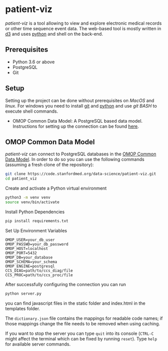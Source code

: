 # patient-viz

*patient-viz* is a tool allowing to view and explore electronic medical records
or other time sequence event data. The web-based tool is mostly written in
[d3](http://d3js.org/) and uses [python](https://www.python.org/) and shell on the back-end.

## Prerequisites
- Python 3.6 or above
- PostgreSQL
- Git

## Setup

Setting up the project can be done without prerequisites on *MacOS* and *linux*.
For windows you need to install [git](https://git-for-windows.github.io/) and
[python](https://www.python.org/downloads/) and use *git BASH* to execute shell commands.

* OMOP Common Data Model: A PostgreSQL based data model. Instructions for setting
  up the connection can be found [here](#omop-common-data-model).

## OMOP Common Data Model

*patient-viz* can connect to PostgreSQL databases in the
[OMOP Common Data Model](https://github.com/OHDSI/CommonDataModel/).
In order to do so you can use the following commands (assuming a fresh clone
of the repository):

```bash
git clone https://code.stanfordmed.org/data-science/patient-viz.git 
cd patient_viz
```

Create and activate a Python virtual environment
```bash
python3 -m venv venv
source venv/bin/activate 
```

Install Python Dependencies 
```bash
pip install requirements.txt
```

Set Up Environment Variables
```
OMOP_USER=your_db_user
OMOP_PASSWD=your_db_password
OMOP_HOST=localhost
OMOP_PORT=5432
OMOP_DB=your_database
OMOP_SCHEMA=your_schema
OMOP_ENGINE=postgresql
CCS_DIAG=path/to/ccs_diag/file
CCS_PROC=path/to/ccs_proc/file
```

After successfully configuring the connection you can run

```bash
python server.py
```
you can find javascript files in the static folder and index.html in the templates folder. 

 The `dictionary.json` file contains the mappings for readable code names; if those mappings change the file needs to be removed when using caching.

If you want to stop the server you can type `quit` into its console
(`CTRL-C` might affect the terminal which can be fixed by running `reset`).
Type `help` for available server commands.

